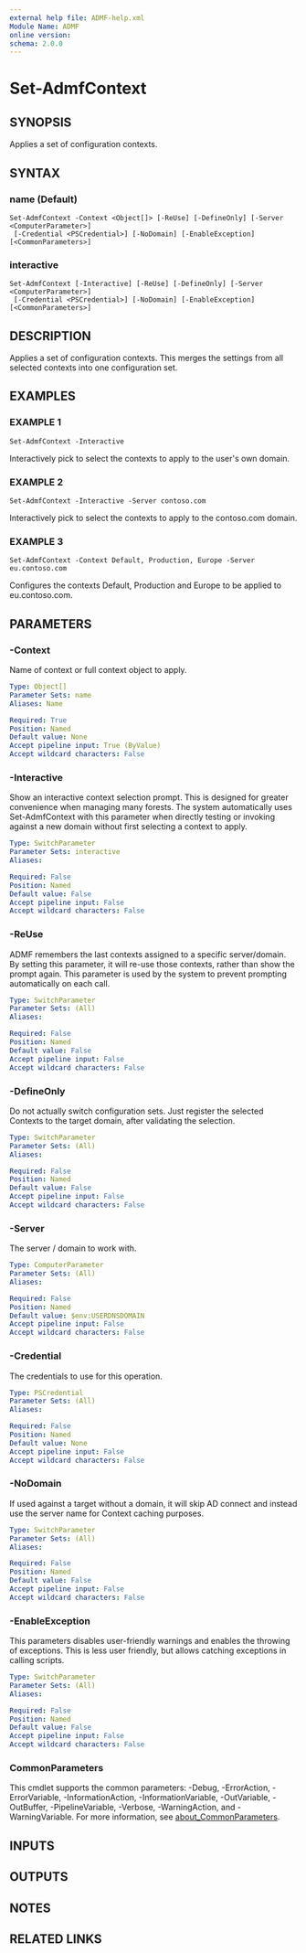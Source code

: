 ```yaml
---
external help file: ADMF-help.xml
Module Name: ADMF
online version:
schema: 2.0.0
---
```


# Set-AdmfContext

## SYNOPSIS
Applies a set of configuration contexts.

## SYNTAX

### name (Default)
```
Set-AdmfContext -Context <Object[]> [-ReUse] [-DefineOnly] [-Server <ComputerParameter>]
 [-Credential <PSCredential>] [-NoDomain] [-EnableException] [<CommonParameters>]
```

### interactive
```
Set-AdmfContext [-Interactive] [-ReUse] [-DefineOnly] [-Server <ComputerParameter>]
 [-Credential <PSCredential>] [-NoDomain] [-EnableException] [<CommonParameters>]
```

## DESCRIPTION
Applies a set of configuration contexts.
This merges the settings from all selected contexts into one configuration set.

## EXAMPLES

### EXAMPLE 1
```
Set-AdmfContext -Interactive
```

Interactively pick to select the contexts to apply to the user's own domain.

### EXAMPLE 2
```
Set-AdmfContext -Interactive -Server contoso.com
```

Interactively pick to select the contexts to apply to the contoso.com domain.

### EXAMPLE 3
```
Set-AdmfContext -Context Default, Production, Europe -Server eu.contoso.com
```

Configures the contexts Default, Production and Europe to be applied to eu.contoso.com.

## PARAMETERS

### -Context
Name of context or full context object to apply.

```yaml
Type: Object[]
Parameter Sets: name
Aliases: Name

Required: True
Position: Named
Default value: None
Accept pipeline input: True (ByValue)
Accept wildcard characters: False
```

### -Interactive
Show an interactive context selection prompt.
This is designed for greater convenience when managing many forests.
The system automatically uses Set-AdmfContext with this parameter when directly testing or invoking against a new domain without first selecting a context to apply.

```yaml
Type: SwitchParameter
Parameter Sets: interactive
Aliases:

Required: False
Position: Named
Default value: False
Accept pipeline input: False
Accept wildcard characters: False
```

### -ReUse
ADMF remembers the last contexts assigned to a specific server/domain.
By setting this parameter, it will re-use those contexts, rather than show the prompt again.
This parameter is used by the system to prevent prompting automatically on each call.

```yaml
Type: SwitchParameter
Parameter Sets: (All)
Aliases:

Required: False
Position: Named
Default value: False
Accept pipeline input: False
Accept wildcard characters: False
```

### -DefineOnly
Do not actually switch configuration sets.
Just register the selected Contexts to the target domain, after validating the selection.

```yaml
Type: SwitchParameter
Parameter Sets: (All)
Aliases:

Required: False
Position: Named
Default value: False
Accept pipeline input: False
Accept wildcard characters: False
```

### -Server
The server / domain to work with.

```yaml
Type: ComputerParameter
Parameter Sets: (All)
Aliases:

Required: False
Position: Named
Default value: $env:USERDNSDOMAIN
Accept pipeline input: False
Accept wildcard characters: False
```

### -Credential
The credentials to use for this operation.

```yaml
Type: PSCredential
Parameter Sets: (All)
Aliases:

Required: False
Position: Named
Default value: None
Accept pipeline input: False
Accept wildcard characters: False
```

### -NoDomain
If used against a target without a domain, it will skip AD connect and instead use the server name for Context caching purposes.

```yaml
Type: SwitchParameter
Parameter Sets: (All)
Aliases:

Required: False
Position: Named
Default value: False
Accept pipeline input: False
Accept wildcard characters: False
```

### -EnableException
This parameters disables user-friendly warnings and enables the throwing of exceptions.
This is less user friendly, but allows catching exceptions in calling scripts.

```yaml
Type: SwitchParameter
Parameter Sets: (All)
Aliases:

Required: False
Position: Named
Default value: False
Accept pipeline input: False
Accept wildcard characters: False
```

### CommonParameters
This cmdlet supports the common parameters: -Debug, -ErrorAction, -ErrorVariable, -InformationAction, -InformationVariable, -OutVariable, -OutBuffer, -PipelineVariable, -Verbose, -WarningAction, and -WarningVariable. For more information, see [about_CommonParameters](http://go.microsoft.com/fwlink/?LinkID=113216).

## INPUTS

## OUTPUTS

## NOTES

## RELATED LINKS

